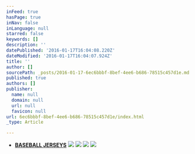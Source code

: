 ```yaml
---
inFeed: true
hasPage: true
inNav: false
inLanguage: null
starred: false
keywords: []
description: ''
datePublished: '2016-01-17T16:04:08.220Z'
dateModified: '2016-01-17T16:04:07.924Z'
title: ''
author: []
sourcePath: _posts/2016-01-17-6ec6bbbf-8bef-4ee6-b686-78515c457d1e.md
published: true
authors: []
publisher:
  name: null
  domain: null
  url: null
  favicon: null
url: 6ec6bbbf-8bef-4ee6-b686-78515c457d1e/index.html
_type: Article

---
```

* [**BASEBALL JERSEYS**][0]
![](https://s3-us-west-2.amazonaws.com/the-grid-img/p/7a9853fbe4cd1b5cf76a91663c6ebdab98d1b7ef.jpg)
![](https://s3-us-west-2.amazonaws.com/the-grid-img/p/bcc748656dafe37dad91020dadc6f5cb9fb8e52d.jpg)
![](https://the-grid-user-content.s3-us-west-2.amazonaws.com/5ed6c96b-82ca-4f54-b7bd-48d2f2ec981c.jpg)
![](https://the-grid-user-content.s3-us-west-2.amazonaws.com/611ec6a1-3948-4e23-a396-69f589db2ec0.jpg)

[0]: http://boriz-customs.mybigcommerce.com/sports-jerseys/baseball/